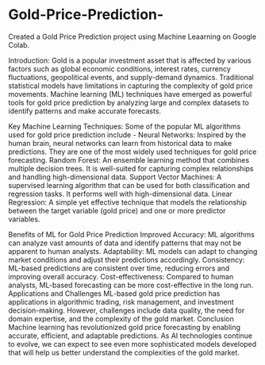 # Gold-Price-Prediction-

Created a Gold Price Prediction project using Machine Leaarning on Google Colab.

Introduction:
Gold is a popular investment asset that is affected by various factors such as global economic conditions, interest rates, currency fluctuations, geopolitical events, and supply-demand dynamics. Traditional statistical models have limitations in capturing the complexity of gold price movements. Machine learning (ML) techniques have emerged as powerful tools for gold price prediction by analyzing large and complex datasets to identify patterns and make accurate forecasts.

Key Machine Learning Techniques:
Some of the popular ML algorithms used for gold price prediction include -
Neural Networks: Inspired by the human brain, neural networks can learn from historical data to make predictions. They are one of the most widely used techniques for gold price forecasting.
Random Forest: An ensemble learning method that combines multiple decision trees. It is well-suited for capturing complex relationships and handling high-dimensional data.
Support Vector Machines: A supervised learning algorithm that can be used for both classification and regression tasks. It performs well with high-dimensional data.
Linear Regression: A simple yet effective technique that models the relationship between the target variable (gold price) and one or more predictor variables.

Benefits of ML for Gold Price Prediction
Improved Accuracy: ML algorithms can analyze vast amounts of data and identify patterns that may not be apparent to human analysts.
Adaptability: ML models can adapt to changing market conditions and adjust their predictions accordingly.
Consistency: ML-based predictions are consistent over time, reducing errors and improving overall accuracy.
Cost-effectiveness: Compared to human analysts, ML-based forecasting can be more cost-effective in the long run.
Applications and Challenges
ML-based gold price prediction has applications in algorithmic trading, risk management, and investment decision-making. However, challenges include data quality, the need for domain expertise, and the complexity of the gold market.
Conclusion
Machine learning has revolutionized gold price forecasting by enabling accurate, efficient, and adaptable predictions. As AI technologies continue to evolve, we can expect to see even more sophisticated models developed that will help us better understand the complexities of the gold market.
